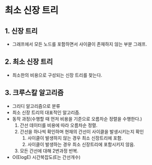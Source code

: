 # 최소 신장 트리
## 1. 신장 트리
- 그래프에서 모든 노드를 포함하면서 사이클이 존재하지 않는 부분 그래프.

## 2. 최소 신장 트리
- 최소한의 비용으로 구성되는 신장 트리를 찾는다.

## 3. 크루스칼 알고리즘
- 그리디 알고리즘으로 분류
- 최소 신장 트리의 대표적인 알고리즘.
- 동작 과정(수행할 때 먼저 비용을 기준으로 오름차순 정렬을 수행한다.)
    1. 간선 데이터를 비용에 따라 오름차순 정렬.
    2. 간선을 하나씩 확인하며 현재의 간선이 사이클을 발생시키는지 확인
        1. 사이클이 발생하지 않는 경우 최소 신장트리에 포함.
        2. 사이클이 발생하는 경우 최소 신장트리에 포함시키지 않음.
    3. 모든 간선에 대해 2번과정 반복.
- O(ElogE) 시간복잡도(E는 간선개수)
